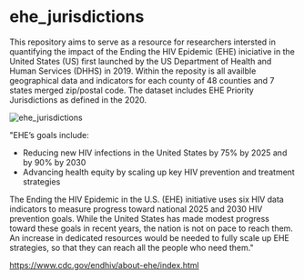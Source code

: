 # ehe_jurisdictions

This repository aims to serve as a resource for researchers intersted in quantifying the impact of the Ending the HIV Epidemic (EHE) iniciative in the United States (US) first launched by the US Department of Health and Human Services (DHHS) in 2019. Within the reposity is all availble geographical data and indicators for each county of 48 counties and 7 states merged zip/postal code. The dataset includes EHE Priority Jurisdictions as defined in the 2020.

![ehe_jurisdictions](https://github.com/brittdev31/ehe_jurisdictions/assets/15785459/d1424554-9cbc-4991-b3a9-ca07745f9c4d)

"EHE’s goals include:

- Reducing new HIV infections in the United States by 75% by 2025 and by 90% by 2030
- Advancing health equity by scaling up key HIV prevention and treatment strategies

The Ending the HIV Epidemic in the U.S. (EHE) initiative uses six HIV data indicators to measure progress toward national 2025 and 2030 HIV prevention goals. While the United States has made modest progress toward these goals in recent years, the nation is not on pace to reach them. An increase in dedicated resources would be needed to fully scale up EHE strategies, so that they can reach all the people who need them."


https://www.cdc.gov/endhiv/about-ehe/index.html
